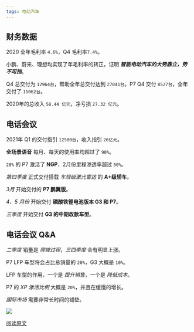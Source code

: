 ```yaml
---
tags: 电动汽车
---
```




## 财务数据

2020 全年毛利率 `4.6%`，Q4 毛利率`7.4%`。

小鹏、蔚来、理想均实现了年毛利率的转正，证明 ***智能电动汽车的大势鼎立，势不可挡***。

Q4 总交付为 `12964台`，帮助全年总交付达到 `27041台`。P7  Q4 交付 `8527台`，全年交付了 `15062台`。

2020年的总收入 `58.44 亿元`，净亏损 `27.32 亿元`。



## 电话会议

2021年 Q1 的交付指引 `12500台`，收入指引 `26亿元`。

**全场景语音** 每月、每天的使用率均超过了 `90%`。

`20%` 的 P7 激活了 **NGP**，2月份里程渗透率超过 `50%`。

*第四季度* 正式交付搭载 *车规级激光雷达* 的 **A+级轿车**。

*3月* 开始交付的 **P7 鹏翼版**。

*4、5 月份* 开始交付 **磷酸铁锂电池版本 G3 和 P7**。

*三季度* 开始交付 **G3 的中期改款车型**。



## 电话会议 Q&A

*二季度* 销量是 *爬坡过程*，*三四季度* 会有明显上涨。

P7 LFP 车型将会占比总销量的 `20%`，G3 大概是 `10%`。

LFP 车型的作用，一个是 *提升销售*，一个是 *降低成本*。

P7 的 *XP 激活比例* 大概是 `20%`，并且在缓慢的增长。

*国际市场* 需要非常长时间的铺垫。

![](http://8.134.51.249/images/%E7%BE%8E%E5%9B%BE/P7.png)



[阅读原文](https://mp.weixin.qq.com/s/Oul8fmDqJsElBAdgmp7K3A)
